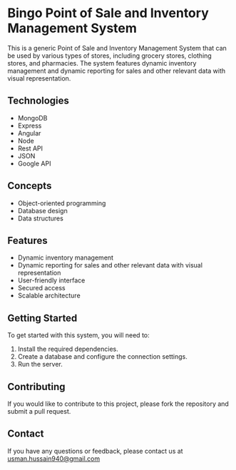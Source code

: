 # Bingo Point of Sale and Inventory Management System

This is a generic Point of Sale and Inventory Management System that can be used by various types of stores, including grocery stores, clothing stores, and pharmacies. The system features dynamic inventory management and dynamic reporting for sales and other relevant data with visual representation.

## Technologies

* MongoDB
* Express
* Angular
* Node
* Rest API
* JSON
* Google API

## Concepts

* Object-oriented programming
* Database design
* Data structures

## Features

* Dynamic inventory management
* Dynamic reporting for sales and other relevant data with visual representation
* User-friendly interface
* Secured access
* Scalable architecture

## Getting Started

To get started with this system, you will need to:

1. Install the required dependencies.
2. Create a database and configure the connection settings.
3. Run the server.

## Contributing

If you would like to contribute to this project, please fork the repository and submit a pull request.

## Contact

If you have any questions or feedback, please contact us at usman.hussain940@gmail.com
